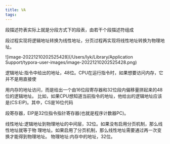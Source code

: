 ```yaml
---
title: VA
tags:
---
```




段描述符表实际上就是分段方式下的段表，由若干个段描述符组成



段过程实现将逻辑地址转换为线性地址，分页过程再实现将线性地址转换为物理地址。



![image-20221210202525428](/Users/lyk/Library/Application Support/typora-user-images/image-20221210202525428.png)

逻辑地址:指令中给出的地址，48位。CPU在运行指令时，如果想要访问内存，它并不是用直接使

用内存的地址访问，而是给出一个由16位段寄存器和32位段内偏移量拼起来的48位的逻辑地址。 比如，如果CPU想知道当前指令的地址，他给出的逻辑地址应该是(CS:EIP)。其中，CS是16位代码

段寄存器，EIP是32位指令指针寄存器(也就是程序计数器PC)。

线性地址:逻辑地址到物理地址的中间层，32位。如果没有启用分页机制，那么线性地址就等于物 理地址。如果启用了分页机制，那么线性地址需要通过再一次变换才能得到物理地址。 物理地址:内存中的地址，32位。

